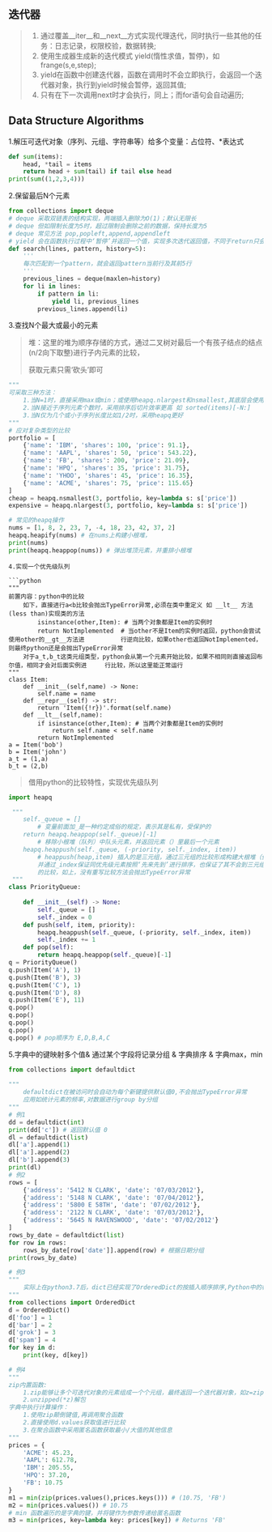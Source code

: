## 迭代器

> 1. 通过覆盖__iter__和__next__方式实现代理迭代，同时执行一些其他的任务：日志记录，权限校验，数据转换;
> 2. 使用生成器生成新的迭代模式 yield(惰性求值，暂停)，如frange(s,e,step);
> 3. yield在函数中创建迭代器，函数在调用时不会立即执行，会返回一个迭代器对象，执行到yield时候会暂停，返回其值;
> 4. 只有在下一次调用next时才会执行，同上；而for语句会自动遍历;



## Data Structure Algorithms

1.解压可迭代对象（序列、元组、字符串等）给多个变量：占位符、*表达式

```python
def sum(items):
    head, *tail = items
    return head + sum(tail) if tail else head
print(sum((1,2,3,4)))
```

2.保留最后N个元素

```python
from collections import deque
# deque 采取双链表的结构实现，两端插入删除为O(1)；默认无限长
# deque 但如限制长度为5时，超过限制会删除之前的数据，保持长度为5
# deque 常见方法 pop,popleft,append,appendleft
# yield 会在函数执行过程中‘暂停’并返回一个值，实现多次迭代返回值，不同于return只会在函数全部执行完后再返回
def search(lines, pattern, history=5):
    '''
    每次匹配到一个pattern，就会返回pattern当前行及其前5行 
    '''
    previous_lines = deque(maxlen=history)
    for li in lines:
        if pattern in li:
            yield li, previous_lines
        previous_lines.append(li)
```

3.查找N个最大或最小的元素

> 堆：这里的堆为顺序存储的方式，通过二叉树对最后一个有孩子结点的结点(n/2向下取整)进行子内元素的比较，
>
> 获取元素只需‘砍头’即可

```python
"""
可采取三种方法：
	1.当N=1时，直接采用max或min；或使用heapq.nlargest和nsmallest,其底层会使用max或min
	2.当N接近于序列元素个数时，采用排序后切片效率更高 如 sorted(items)[-N:]
	3.当N仅为几个或小于序列长度比如1/2时，采用heapq更好
"""
# 应对复杂类型的比较
portfolio = [
    {'name': 'IBM', 'shares': 100, 'price': 91.1},
    {'name': 'AAPL', 'shares': 50, 'price': 543.22},
    {'name': 'FB', 'shares': 200, 'price': 21.09},
    {'name': 'HPQ', 'shares': 35, 'price': 31.75},
    {'name': 'YHOO', 'shares': 45, 'price': 16.35},
    {'name': 'ACME', 'shares': 75, 'price': 115.65}
]
cheap = heapq.nsmallest(3, portfolio, key=lambda s: s['price'])
expensive = heapq.nlargest(3, portfolio, key=lambda s: s['price'])

# 常见的heapq操作
nums = [1, 8, 2, 23, 7, -4, 18, 23, 42, 37, 2]
heapq.heapify(nums) # 在nums上构建小根堆，
print(nums)
print(heapq.heappop(nums)) # 弹出堆顶元素，并重排小根堆
```

```
4.实现一个优先级队列

```python
"""
前置内容：python中的比较
	如下，直接进行a<b比较会抛出TypeError异常,必须在类中重定义 如 __lt__ 方法(less than)实现类的方法
		isinstance(other,Item): # 当两个对象都是Item的实例时	 
		return NotImplemented  # 当other不是Item的实例时返回，python会尝试使用other的__gt__方法进			行逆向比较，如果other也返回NotImplemented，则最终python还是会抛出TypeError异常
	对于a_t,b_t这类元组类型，python会从第一个元素开始比较，如果不相同则直接返回布尔值，相同才会对后面实例进     行比较，所以这里能正常运行
"""
class Item:
    def __init__(self,name) -> None:
        self.name = name
    def __repr__(self) -> str:
        return 'Item({!r})'.format(self.name)
    def __lt__(self,name):
        if isinstance(other,Item): # 当两个对象都是Item的实例时
            return self.name < self.name
        return NotImplemented 
a = Item('bob')
b = Item('john')
a_t = (1,a)
b_t = (2,b)
```

> 借用python的比较特性，实现优先级队列

```python
import heapq

 """
    self._queue = [] 
    	# 变量前面加_是一种约定成俗的规定，表示其是私有，受保护的
    return heapq.heappop(self._queue)[-1] 
    	# 移除小根堆（队列）中队头元素，并返回元素（）里最后一个元素
    heapq.heappush(self._queue, (-priority, self._index, item)) 
    	# heappush(heap,item) 插入的是三元组，通过三元组的比较形成构建大根堆（优先级取反），
    	并通过_index保证同优先级元素按照‘先来先到’进行排序，也保证了其不会到三元组最后一个元素（item对象）
    	的比较，如上，没有重写比较方法会抛出TypeError异常
 """
class PriorityQueue:
   
    def __init__(self) -> None:
        self._queue = [] 
        self._index = 0
    def push(self, item, priority):
        heapq.heappush(self._queue, (-priority, self._index, item))
        self._index += 1 
    def pop(self):
        return heapq.heappop(self._queue)[-1] 
q = PriorityQueue()
q.push(Item('A'), 1)
q.push(Item('B'), 3)
q.push(Item('C'), 1)
q.push(Item('D'), 8)
q.push(Item('E'), 11)
q.pop()
q.pop()
q.pop()
q.pop()
q.pop() # pop顺序为 E,D,B,A,C
```

5.字典中的键映射多个值& 通过某个字段将记录分组 & 字典排序 & 字典max，min
```python
from collections import defaultdict
    
"""
    defaultdict在被访问时会自动为每个新键提供默认值0,不会抛出TypeError异常
    应用如统计元素的频率,对数据进行group by分组
"""
# 例1
dd = defaultdict(int)
print(dd['c']) # 返回默认值 0
dl = defaultdict(list)
dl['a'].append(1)
dl['a'].append(2)
dl['b'].append(3)
print(dl)
# 例2
rows = [
    {'address': '5412 N CLARK', 'date': '07/03/2012'},
    {'address': '5148 N CLARK', 'date': '07/04/2012'},
    {'address': '5800 E 58TH', 'date': '07/02/2012'},
    {'address': '2122 N CLARK', 'date': '07/03/2012'},
    {'address': '5645 N RAVENSWOOD', 'date': '07/02/2012'}
]
rows_by_date = defaultdict(list)
for row in rows:
    rows_by_date[row['date']].append(row) # 根据日期分组
print(rows_by_date)

# 例3
"""
    实际上在python3.7后，dict已经实现了OrderedDict的按插入顺序排序,Python中的标准字典是无序的,但OrderedDict即使在元素被修改（新增，删除，更新）时，会一直保持元素的插入顺序【有此需求就使用】，但会牺牲一部分空间
"""
from collections import OrderedDict
d = OrderedDict()
d['foo'] = 1
d['bar'] = 2
d['grok'] = 3
d['spam'] = 4
for key in d:
    print(key, d[key])

# 例4
"""
zip内置函数:
    1.zip能够让多个可迭代对象的元素组成一个个元组，最终返回一个迭代器对象，如z=zip(iter1,iter2,iter3)
    2.unzipped(*z)解包
字典中执行计算操作：
    1.使用zip颠倒键值,再调用聚合函数
    2.直接使用d.values获取值进行比较
    3.在聚合函数中采用匿名函数获取最小/大值的其他信息
"""
prices = {
    'ACME': 45.23,
    'AAPL': 612.78,
    'IBM': 205.55,
    'HPQ': 37.20,
    'FB': 10.75
}
m1 = min(zip(prices.values(),prices.keys())) # (10.75, 'FB')
m2 = min(prices.values()) # 10.75
# min 函数遍历的是字典的键，并将键作为参数传递给匿名函数
m3 = min(prices, key=lambda key: prices[key]) # Returns 'FB'

```









